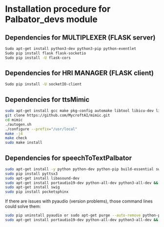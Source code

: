 # Installation procedure for Palbator_devs module

## Dependencies for MULTIPLEXER (FLASK server)
```bash
Sudo apt-get install python3-dev python3-pip python-eventlet
Sudo pip install flask flask-socketio
Sudo pip install -U flask-cors
```

## Dependencies for HRI MANAGER (FLASK client)
```bash
Sudo pip install -U socketIO-client
```

## Dependencies for ttsMimic
```bash
sudo apt-get install gcc make pkg-config automake libtool libicu-dev libpcre2-dev libasound2-dev git
git clone https://github.com/MycroftAI/mimic.git
cd mimic
./autogen.sh
./configure --prefix="/usr/local"
make -j4
make check
sudo make install
```

## Dependencies for speechToTextPalbator
```bash
sudo apt-get install -y python python-dev python-pip build-essential swig libpulse-dev git
sudo pip install pyttsx3
sudo apt-get install libasound-dev
sudo apt-get install portaudio19-dev python-all-dev python3-all-dev && sudo pip install pyaudio
sudo apt-get install swig
sudo pip install pocketsphinx
```
If there are issues with pyaudio (version problems), those command lines could solve them:
```bash
sudo pip uninstall pyaudio or sudo apt-get purge --auto-remove python-pyaudio
sudo apt-get install portaudio19-dev python-all-dev python3-all-dev && sudo pip install pyaudio
```
